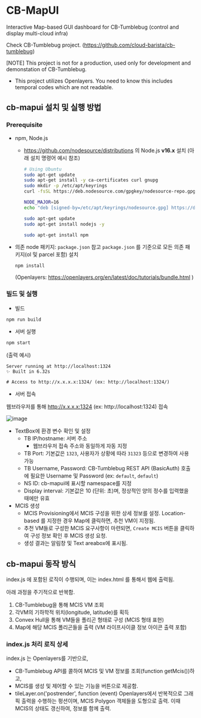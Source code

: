 # CB-MapUI
Interactive Map-based GUI dashboard for CB-Tumblebug (control and display multi-cloud infra)

Check CB-Tumblebug project. (https://github.com/cloud-barista/cb-tumblebug)

[NOTE] This project is not for a production, used only for development and demonstation of CB-Tumblebug. 
- This project utilizes Openlayers. You need to know this includes temporal codes which are not readable.

## cb-mapui 설치 및 실행 방법

### Prerequisite

 - npm, Node.js
   - https://github.com/nodesource/distributions 의 Node.js **v16.x** 설치 (아래 설치 명령어 예시 참조)
     ```bash
     # Using Ubuntu
     sudo apt-get update
     sudo apt-get install -y ca-certificates curl gnupg
     sudo mkdir -p /etc/apt/keyrings
     curl -fsSL https://deb.nodesource.com/gpgkey/nodesource-repo.gpg.key | sudo gpg --dearmor -o /etc/apt/keyrings/nodesource.gpg

     NODE_MAJOR=16
     echo "deb [signed-by=/etc/apt/keyrings/nodesource.gpg] https://deb.nodesource.com/node_$NODE_MAJOR.x nodistro main" | sudo tee /etc/apt/sources.list.d/nodesource.list

     sudo apt-get update
     sudo apt-get install nodejs -y

     sudo apt-get install npm
     ```

 - 의존 node 패키지: `package.json` 참고
    `package.json` 를 기준으로 모든 의존 패키지(ol 및 parcel 포함) 설치
     ```bash
     npm install
     ```
     (Openlayers: https://openlayers.org/en/latest/doc/tutorials/bundle.html )

### 빌드 및 실행

 - 빌드
  ```bash
  npm run build
  ```

 - 서버 실행

  ```bash
  npm start
  ```

  (출력 예시)
  ```
  Server running at http://localhost:1324
  ✨ Built in 6.32s

  # Access to http://x.x.x.x:1324/ (ex: http://localhost:1324/)
  ```

 - 서버 접속

  웹브라우저를 통해 http://x.x.x.x:1324 (ex: http://localhost:1324) 접속 

  ![image](https://github.com/cloud-barista/cb-mapui/assets/5966944/2423fbcd-0fdb-4511-85e2-488ba15ae8c0)

 - TextBox에 환경 변수 확인 및 설정
   - TB IP/hostname: 서버 주소
     - 웹브라우저 접속 주소와 동일하게 자동 지정
   - TB Port: 기본값은 `1323`, 사용자가 상황에 따라 `31323` 등으로 변경하여 사용 가능
   - TB Username, Password: CB-Tumblebug REST API (BasicAuth) 호출에 필요한 Username 및 Password (ex: `default`, `default`)
   - NS ID: cb-mapui에 표시할 namespace를 지정
   - Display interval: 기본값은 10 (단위: 초)며, 정상적인 양의 정수를 입력했을 때에만 유효
 - MCIS 생성
   - MCIS Provisioning에서 MCIS 구성을 위한 상세 정보를 설정. Location-based 를 지정한 경우 Map에 클릭하면, 추천 VM이 지정됨.
   - 추천 VM들로 구성한 MCIS 요구사항이 마련되면, `Create MCIS` 버튼을 클릭하여 구성 정보 확인 후 MCIS 생성 요청.
   - 생성 결과는 알림창 및 Text areabox에 표시됨.

## cb-mapui 동작 방식

index.js 에 포함된 로직이 수행되며, 이는 index.html 를 통해서 웹에 출력됨.

아래 과정을 주기적으로 반복함.
1. CB-Tumblebug을 통해 MCIS VM 조회
1. 각VM의 기하학적 위치(longitude, latitude)를 획득
1. Convex Hull을 통해 VM들을 폴리곤 형태로 구성 (MCIS 형태 표현)
1. Map에 해당 MCIS 폴리곤들을 출력 (VM 라이프사이클 정보 아이콘 출력 포함)

### index.js 처리 로직 상세

index.js 는 Openlayers를 기반으로, 

- CB-Tumblebug API를 콜하여 MCIS 및 VM 정보를 조회(function getMcis())하고,
- MCIS를 생성 및 제어할 수 있는 기능을 버튼으로 제공함.
- tileLayer.on('postrender', function (event) Openlayers에서 반복적으로 그래픽 출력을 수행하는 펑션이며, MCIS Polygon 객체들을 도형으로 출력. 이때 MCIS의 상태도 갱신하여, 정보를 함께 출력.
